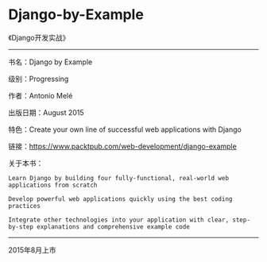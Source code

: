 # Django-by-Example
《Django开发实战》  
*****************
书名：Django by Example  

级别：Progressing  

作者：Antonio Melé  

出版日期：August 2015  

特色：Create your own line of successful web applications with Django  

链接：https://www.packtpub.com/web-development/django-example

关于本书：
```
Learn Django by building four fully-functional, real-world web applications from scratch

Develop powerful web applications quickly using the best coding practices

Integrate other technologies into your application with clear, step-by-step explanations and comprehensive example code
```

*****************
2015年8月上市
